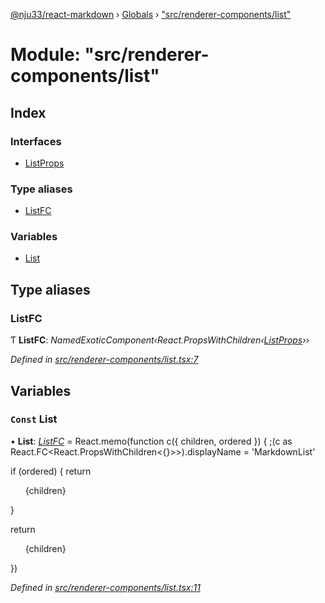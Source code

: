 [@nju33/react-markdown](../README.md) › [Globals](../globals.md) › ["src/renderer-components/list"](_src_renderer_components_list_.md)

# Module: "src/renderer-components/list"

## Index

### Interfaces

* [ListProps](../interfaces/_src_renderer_components_list_.listprops.md)

### Type aliases

* [ListFC](_src_renderer_components_list_.md#listfc)

### Variables

* [List](_src_renderer_components_list_.md#const-list)

## Type aliases

###  ListFC

Ƭ **ListFC**: *NamedExoticComponent‹React.PropsWithChildren‹[ListProps](../interfaces/_src_renderer_components_list_.listprops.md)››*

*Defined in [src/renderer-components/list.tsx:7](https://github.com/nju33/react-markdown/blob/3861cd2/src/renderer-components/list.tsx#L7)*

## Variables

### `Const` List

• **List**: *[ListFC](_src_renderer_components_list_.md#listfc)* = React.memo(function c({ children, ordered }) {
  ;(c as React.FC<React.PropsWithChildren<{}>>).displayName = 'MarkdownList'

  if (ordered) {
    return <ol className="md__list md__list--ordered">{children}</ol>
  }

  return <ul className="md__list md__list--unordered">{children}</ul>
})

*Defined in [src/renderer-components/list.tsx:11](https://github.com/nju33/react-markdown/blob/3861cd2/src/renderer-components/list.tsx#L11)*
